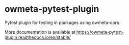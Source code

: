 owmeta-pytest-plugin
====================

Pytest plugin for testing in packages using owmeta-core.

More documentation is available at https://owmeta-pytest-plugin.readthedocs.io/en/stable/
